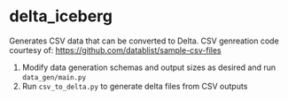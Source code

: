 # delta_iceberg

Generates CSV data that can be converted to Delta.  CSV genreation code courtesy of: https://github.com/datablist/sample-csv-files
1. Modify data generation schemas and output sizes as desired and run `data_gen/main.py`
2. Run `csv_to_delta.py` to generate delta files from CSV outputs 
